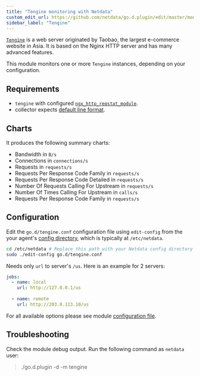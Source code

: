 ```yaml
---
title: "Tengine monitoring with Netdata"
custom_edit_url: https://github.com/netdata/go.d.plugin/edit/master/modules/tengine/README.md
sidebar_label: "Tengine"
---
```




[`Tengine`](https://tengine.taobao.org/) is a web server originated by Taobao, the largest e-commerce website in Asia. It is based on the Nginx HTTP server and has many advanced features.

This module monitors one or more `Tengine` instances, depending on your configuration.

## Requirements

-   `tengine` with configured [`ngx_http_reqstat_module`](http://tengine.taobao.org/document/http_reqstat.html).
-   collector expects [default line format](http://tengine.taobao.org/document/http_reqstat.html).

## Charts

It produces the following summary charts:

-   Bandwidth in `B/s`
-   Connections in `connections/s`
-   Requests in `requests/s`
-   Requests Per Response Code Family in `requests/s`
-   Requests Per Response Code Detailed in `requests/s`
-   Number Of Requests Calling For Upstream in `requests/s`
-   Number Of Times Calling For Upstream in `calls/s`
-   Requests Per Response Code Family in `requests/s`

## Configuration

Edit the `go.d/tengine.conf` configuration file using `edit-config` from the your agent's [config
directory](/guides/step-by-step/step-04#find-your-netdataconf-file), which is typically at `/etc/netdata`.

```bash
cd /etc/netdata # Replace this path with your Netdata config directory
sudo ./edit-config go.d/tengine.conf
```

Needs only `url` to server's `/us`. Here is an example for 2 servers:

```yaml
jobs:
  - name: local
    url: http://127.0.0.1/us
      
  - name: remote
    url: http://203.0.113.10/us
```

For all available options please see module [configuration file](https://github.com/netdata/go.d.plugin/blob/master/config/go.d/tengine.conf).

## Troubleshooting

Check the module debug output. Run the following command as `netdata` user:

> ./go.d.plugin -d -m tengine
